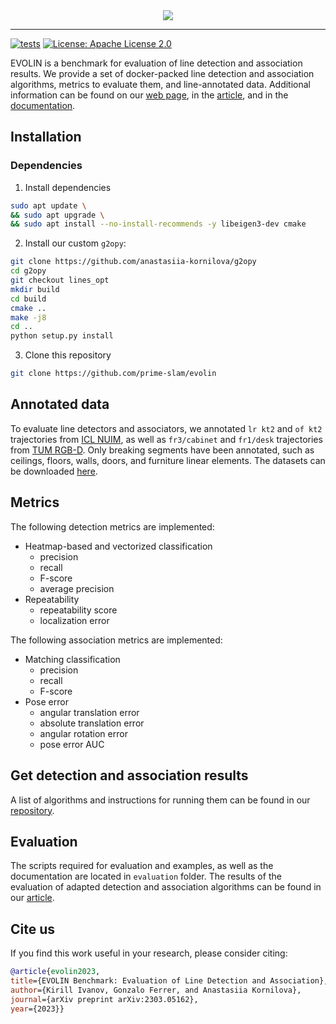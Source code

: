 <div align="center">
  <img src="https://raw.githubusercontent.com/prime-slam/evolin/main/assets/logo.png">
</div>

---
[![tests](https://github.com/prime-slam/evolin/actions/workflows/ci.yml/badge.svg?branch=main)](https://github.com/prime-slam/evolin/actions/workflows/ci.yml)
[![License: Apache License 2.0](https://img.shields.io/github/license/saltstack/salt)](https://opensource.org/license/apache-2-0/)

EVOLIN is a benchmark for evaluation of line detection and association results. We provide a set of docker-packed line detection and association algorithms, metrics to evaluate them, and line-annotated data.
Additional information can be found on our [web page](https://prime-slam.github.io/evolin/), in the [article](https://arxiv.org/abs/2303.05162), and in the [documentation](https://prime-slam.github.io/evolin/docs/evolin.html).

## Installation

### Dependencies

1. Install dependencies
```bash
sudo apt update \
&& sudo apt upgrade \
&& sudo apt install --no-install-recommends -y libeigen3-dev cmake
```
2. Install our custom `g2opy`:
```bash
git clone https://github.com/anastasiia-kornilova/g2opy
cd g2opy
git checkout lines_opt
mkdir build
cd build
cmake ..
make -j8
cd ..
python setup.py install
```
3. Clone this repository
```bash
git clone https://github.com/prime-slam/evolin
```

## Annotated data
To evaluate line detectors and associators,
we annotated `lr kt2` and `of kt2` trajectories from [ICL NUIM](https://www.doc.ic.ac.uk/~ahanda/VaFRIC/iclnuim.html),
as well as `fr3/cabinet` and `fr1/desk` trajectories from [TUM RGB-D](https://cvg.cit.tum.de/data/datasets/rgbd-dataset).
Only breaking segments have been annotated,
such as ceilings, floors, walls, doors, and furniture linear elements.
The datasets can be downloaded [here](https://disk.yandex.com/d/DLAOGP6FI_27hQ).

## Metrics

The following detection metrics are implemented:
* Heatmap-based and vectorized classification
  * precision
  * recall
  * F-score
  * average precision
* Repeatability
  * repeatability score
  * localization error

The following association metrics are implemented:
* Matching classification
  * precision
  * recall
  * F-score
* Pose error
  * angular translation error
  * absolute translation error
  * angular rotation error
  * pose error AUC

## Get detection and association results
A list of algorithms and instructions for running them can be found in our [repository](https://github.com/prime-slam/line-detection-association-dockers).

## Evaluation
The scripts required for evaluation and examples, as well as the documentation are located in `evaluation` folder.
The results of the evaluation of adapted detection and association algorithms can be found in our [article](https://arxiv.org/abs/2303.05162).
## Cite us
If you find this work useful in your research, please consider citing:
```bibtex
@article{evolin2023,
title={EVOLIN Benchmark: Evaluation of Line Detection and Association},
author={Kirill Ivanov, Gonzalo Ferrer, and Anastasiia Kornilova},
journal={arXiv preprint arXiv:2303.05162},
year={2023}}
```
